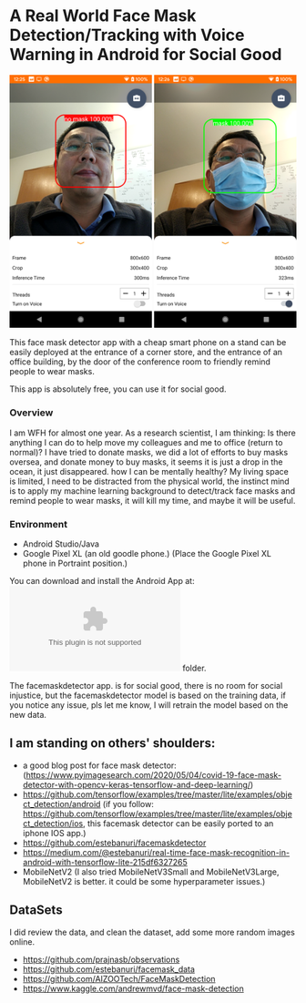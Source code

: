 
# A Real World Face Mask Detection/Tracking with Voice Warning in Android for Social Good 

<img src="readme_img/sample_result1.png" width="250"> <img src="readme_img/sample_result2.png" width="250">

This face mask detector app with a cheap smart phone on a stand can be easily deployed at the entrance of a corner store, and the entrance of an office building,
by the door of the conference room to friendly remind people to wear masks.

This app is absolutely free, you can use it for social good.

### Overview
I am WFH for almost one year. As a research scientist, I am thinking: Is there anything I can do to help move my colleagues and me to office (return to normal)? 
I have tried to donate masks, we did a lot of efforts to buy masks oversea, and donate money to buy masks, it seems it is just a drop in the ocean, it just disappeared.
 how I can be mentally healthy? My living space is limited, I need to be distracted from the physical world, the instinct mind is to apply my machine learning background 
 to detect/track face masks and remind people to wear masks, it will kill my time, and maybe it will be useful. 
 
### Environment
  * Android Studio/Java
  * Google Pixel XL (an old goodle phone.)
  (Place the Google Pixel XL phone in Portraint position.)

You can download and install the Android App at: ![Android/apk](https://github.com/liminghu/facemaskdetector/blob/main/android/apk/facemaskdetector.apk) folder.

The facemaskdetector app. is for social good, there is no room for social injustice, but the facemaskdetector model is based on the training data, if you notice any issue, pls let me 
know, I will retrain the model based on the new data.  

## I am standing on others' shoulders:
  * a good blog post for face mask detector:(https://www.pyimagesearch.com/2020/05/04/covid-19-face-mask-detector-with-opencv-keras-tensorflow-and-deep-learning/) 
  * https://github.com/tensorflow/examples/tree/master/lite/examples/object_detection/android
    (if you follow: https://github.com/tensorflow/examples/tree/master/lite/examples/object_detection/ios, this facemask detector can be easily ported to an iphone IOS app.)
  * https://github.com/estebanuri/facemaskdetector
  * https://medium.com/@estebanuri/real-time-face-mask-recognition-in-android-with-tensorflow-lite-215df6327265
  * MobileNetV2 (I also tried MobileNetV3Small and MobileNetV3Large, MobileNetV2 is better. it could be some hyperparameter issues.)


## DataSets
I did review the data, and clean the dataset, add some more random images online.
  * https://github.com/prajnasb/observations
  * https://github.com/estebanuri/facemask_data
  * https://github.com/AIZOOTech/FaceMaskDetection
  * https://www.kaggle.com/andrewmvd/face-mask-detection

